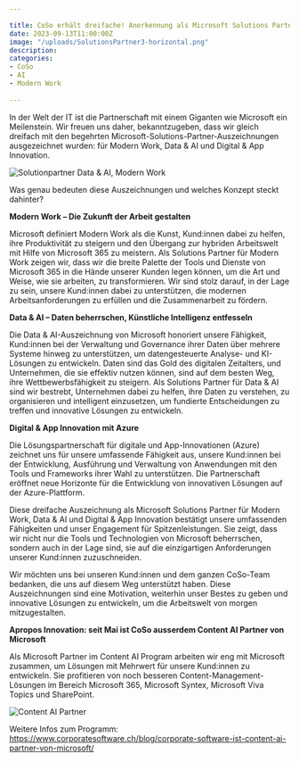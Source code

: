 ```yaml
---

title: CoSo erhält dreifache! Anerkennung als Microsoft Solutions Partner
date: 2023-09-13T11:00:00Z
image: "/uploads/SolutionsPartner3-horizontal.png"
description:
categories: 
- CoSo
- AI
- Modern Work
  
---
```

In der Welt der IT ist die Partnerschaft mit einem Giganten wie Microsoft ein Meilenstein. Wir freuen uns daher, bekanntzugeben, dass wir gleich dreifach mit den begehrten Microsoft-Solutions-Partner-Auszeichnungen ausgezeichnet wurden: für Modern Work, Data & AI und Digital & App Innovation. 

![Solutionpartner Data & AI, Modern Work](/uploads/Logo_3Solutionspartnerschaften_ModWork-DataAI-DigitalAppInno.png)

Was genau bedeuten diese Auszeichnungen und welches Konzept steckt dahinter? 

**Modern Work – Die Zukunft der Arbeit gestalten**

Microsoft definiert Modern Work als die Kunst, Kund:innen dabei zu helfen, ihre Produktivität zu steigern und den Übergang zur hybriden Arbeitswelt mit Hilfe von Microsoft 365 zu meistern. Als Solutions Partner für Modern Work zeigen wir, dass wir die breite Palette der Tools und Dienste von Microsoft 365 in die Hände unserer Kunden legen können, um die Art und Weise, wie sie arbeiten, zu transformieren. Wir sind stolz darauf, in der Lage zu sein, unsere Kund:innen dabei zu unterstützen, die modernen Arbeitsanforderungen zu erfüllen und die Zusammenarbeit zu fördern. 

**Data & AI – Daten beherrschen, Künstliche Intelligenz entfesseln**

Die Data & AI-Auszeichnung von Microsoft honoriert unsere Fähigkeit, Kund:innen bei der Verwaltung und Governance ihrer Daten über mehrere Systeme hinweg zu unterstützen, um datengesteuerte Analyse- und KI-Lösungen zu entwickeln. Daten sind das Gold des digitalen Zeitalters, und Unternehmen, die sie effektiv nutzen können, sind auf dem besten Weg, ihre Wettbewerbsfähigkeit zu steigern. Als Solutions Partner für Data & AI sind wir bestrebt, Unternehmen dabei zu helfen, ihre Daten zu verstehen, zu organisieren und intelligent einzusetzen, um fundierte Entscheidungen zu treffen und innovative Lösungen zu entwickeln. 

**Digital & App Innovation mit Azure**

Die Lösungspartnerschaft für digitale und App-Innovationen (Azure) zeichnet uns für unsere umfassende Fähigkeit aus, unsere Kund:innen bei der Entwicklung, Ausführung und Verwaltung von Anwendungen mit den Tools und Frameworks ihrer Wahl zu unterstützen. Die Partnerschaft eröffnet neue Horizonte für die Entwicklung von innovativen Lösungen auf der Azure-Plattform.  

Diese dreifache Auszeichnung als Microsoft Solutions Partner für Modern Work, Data & AI und Digital & App Innovation bestätigt unsere umfassenden Fähigkeiten und unser Engagement für Spitzenleistungen. Sie zeigt, dass wir nicht nur die Tools und Technologien von Microsoft beherrschen, sondern auch in der Lage sind, sie auf die einzigartigen Anforderungen unserer Kund:innen zuzuschneiden. 

Wir möchten uns bei unseren Kund:innen und dem ganzen CoSo-Team bedanken, die uns auf diesem Weg unterstützt haben. Diese Auszeichnungen sind eine Motivation, weiterhin unser Bestes zu geben und innovative Lösungen zu entwickeln, um die Arbeitswelt von morgen mitzugestalten.

**Apropos Innovation: seit Mai ist CoSo ausserdem Content AI Partner von Microsoft**

Als Microsoft Partner im Content AI Program arbeiten wir eng mit Microsoft zusammen, um Lösungen mit Mehrwert für unsere Kund:innen zu entwickeln. Sie profitieren von noch besseren Content-Management-Lösungen im Bereich Microsoft 365, Microsoft Syntex, Microsoft Viva Topics und SharePoint.

![Content AI Partner](/uploads/Logo-Microsoft-Content-AI-Partner-Program.png)

Weitere Infos zum Programm:
https://www.corporatesoftware.ch/blog/corporate-software-ist-content-ai-partner-von-microsoft/ 
